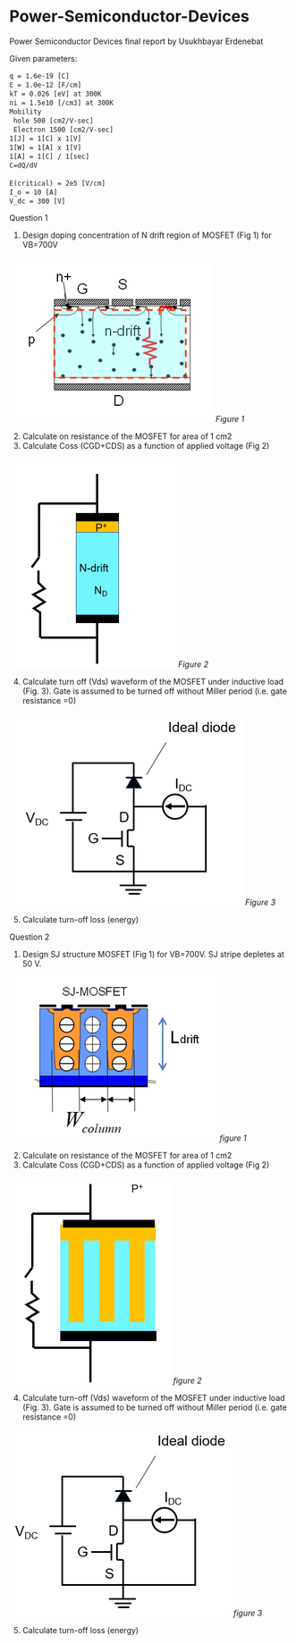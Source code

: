 # Power-Semiconductor-Devices
Power Semiconductor Devices final report by Usukhbayar Erdenebat

Given parameters:

    q = 1.6e-19 [C]
    Ɛ = 1.0e-12 [F/cm]
    kT = 0.026 [eV] at 300K
    ni = 1.5e10 [/cm3] at 300K
    Mobility
     hole 500 [cm2/V-sec]
     Electron 1500 [cm2/V-sec]
    1[J] = 1[C] x 1[V]
    1[W] = 1[A] x 1[V]
    1[A] = 1[C] / 1[sec]
    C=dQ/dV
    
    E(critical) = 2e5 [V/cm]
    I_o = 10 [A]
    V_dc = 300 [V]

Question 1

1.  Design doping concentration of N drift region of MOSFET (Fig 1) for VB=700V

![](figure1-1.png)
*Figure 1*

2.  Calculate on resistance of the MOSFET for area of 1 cm2
3.  Calculate Coss (CGD+CDS) as a function of applied voltage (Fig 2)

![](figure1-2.png)
*Figure 2*

4.  Calculate turn off (Vds) waveform of the MOSFET under inductive load (Fig. 3). Gate is assumed to be turned off without Miller period (i.e. gate resistance =0)

![figure 3](figure1-3.png)
*Figure 3*

5.  Calculate turn-off loss (energy)

    
Question 2

1.  Design SJ structure MOSFET (Fig 1) for VB=700V. SJ stripe depletes at 50 V.

![](figure2-1.png)
*figure 1*

2.  Calculate on resistance of the MOSFET for area of 1 cm2
3.  Calculate Coss (CGD+CDS) as a function of applied voltage (Fig 2)

![](figure2-2.png)
*figure 2*

4.  Calculate turn-off (Vds) waveform of the MOSFET under inductive load (Fig. 3). Gate is assumed to be turned off without Miller period (i.e. gate resistance =0)

![](figure2-3.png)
*figure 3*

5.  Calculate turn-off loss (energy)
